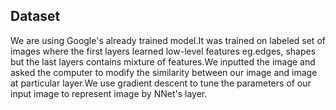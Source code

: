 



## Dataset 

We are using Google's already trained model.It was trained on labeled set of images where the first layers learned low-level features eg.edges, shapes but the last layers contains mixture of features.We inputted the image and asked the computer to modify the similarity between our image and image at particular layer.We use gradient descent to tune the parameters of our input image to represent image by NNet's layer.
